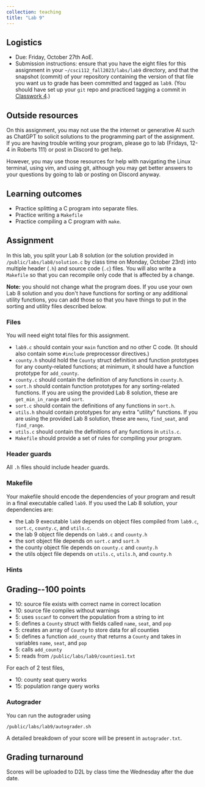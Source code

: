 ```yaml
---
collection: teaching
title: "Lab 9"
---
```


## Logistics
* Due: Friday, October 27th AoE.
* Submission instructions: ensure that you have the eight files for this assignment in your `~/csci112_fall2023/labs/lab9`
	directory, and that the snapshot (commit) of your repository containing the version of that file you want us to grade has been committed and
	tagged as `lab9`. (You should have set up your `git` repo and practiced tagging a commit in [Classwork 4](https://lgw2.github.io/teaching/csci112-fall-2023/classwork/classwork4/).)

## Outside resources

On this assignment, you may not use the the internet or generative AI such as
ChatGPT to solicit solutions to the programming part of the assignment. If you
are having trouble writing your program, please go to lab (Fridays, 12-4 in
Roberts 111) or post in Discord to
get help.

However, you may use those resources for help with navigating the Linux
terminal, using vim, and using git, although you may get better answers to your
questions by going to lab or posting on Discord anyway.

## Learning outcomes
* Practice splitting a C program into separate files.
* Practice writing a `Makefile`
* Practice compiling a C program with `make`.

## Assignment

In this lab, you split your Lab 8 solution (or the solution
provided in `/public/labs/lab8/solution.c` by class time on Monday, October
23rd) into multiple header (`.h`) and source code (`.c`) files. You will also
write a `Makefile` so that you can recompile only code that is affected by a
change.

**Note:** you should not change what the program does. If you use your own Lab
8 solution and you don't have functions for sorting or any additional utility functions, you
can add those so that you have things to put in the sorting and utility files
described below.

### Files

You will need eight total files for this assignment.

* `lab9.c` should contain your `main` function and no other C code. (It should
	also contain some `#include` preprocessor directives.)
* `county.h` should hold the `County` struct definition and function prototypes
	for any county-related functions; at minimum, it should have a function
	prototype for `add_county`.
* `county.c` should contain the definition of any functions in `county.h`.
* `sort.h` should contain function prototypes for any sorting-related
	functions. If you are using the provided Lab 8 solution, these are
	`get_min_in_range` and `sort`.
* `sort.c` should contain the definitions of any functions in `sort.h`.
* `utils.h` should contain prototypes for any extra "utility" functions. If
	you are using the provided Lab 8 solution, these are `menu`, `find_seat`,
	and `find_range`.
* `utils.c` should contain the definitions of any functions in `utils.c`.
* `Makefile` should provide a set of rules for compiling your program.

### Header guards

All `.h` files should include header guards.

### Makefile

Your makefile should encode the dependencies of your program and result in a
final executable called `lab9`. If you used the
Lab 8 solution, your dependencies are:

* the Lab 9 executable `lab9` depends on object files compiled from `lab9.c`,
	`sort.c`, `county.c`, and `utils.c`.
* the lab 9 object file depends on `lab9.c` and `county.h`
* the sort object file depends on `sort.c` and `sort.h`
* the county object file depends on `county.c` and `county.h`
* the utils object file depends on `utils.c`, `utils.h`, and `county.h`

### Hints

## Grading--100 points

* 10: source file exists with correct name in correct location
* 10: source file compiles without warnings
* 5: uses `sscanf` to convert the population from a string to int
* 5: defines a `County` struct with fields called `name`, `seat`, and `pop`
* 5: creates an array of `County` to store data for all counties
* 5: defines a function `add_county` that returns a `County` and takes in
	variables `name`, `seat`, and `pop`
* 5: calls `add_county`
* 5: reads from `/public/labs/lab9/counties1.txt`

For each of 2 test files,

* 10: county seat query works
* 15: population range query works

### Autograder

You can run the autograder using

```
/public/labs/lab9/autograder.sh
```

A detailed breakdown of your score will be present in `autograder.txt`.

## Grading turnaround
Scores will be uploaded to D2L by class time the Wednesday after the due date.
